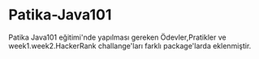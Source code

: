 # Patika-Java101
Patika Java101 eğitimi'nde yapılması gereken Ödevler,Pratikler ve week1.week2.HackerRank challange'ları farklı package'larda eklenmiştir.
